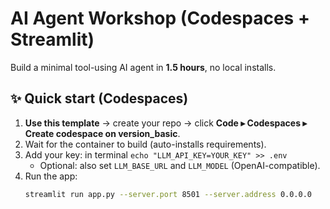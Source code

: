 # AI Agent Workshop (Codespaces + Streamlit)

Build a minimal tool-using AI agent in **1.5 hours**, no local installs.

## ✨ Quick start (Codespaces)

1. **Use this template** → create your repo → click **Code ▸ Codespaces ▸ Create codespace on version_basic**.
2. Wait for the container to build (auto-installs requirements).
3. Add your key: in terminal `echo "LLM_API_KEY=YOUR_KEY" >> .env`
   - Optional: also set `LLM_BASE_URL` and `LLM_MODEL` (OpenAI-compatible).
4. Run the app:
   ```bash
   streamlit run app.py --server.port 8501 --server.address 0.0.0.0
